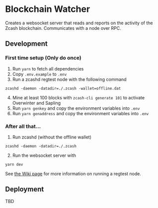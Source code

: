 

# Blockchain Watcher

Creates a websocket server that reads and reports on the activity of the Zcash
blockchain. Communicates with a node over RPC.

## Development

### First time setup (Only do once)

1. Run `yarn` to fetch all dependencies
2. Copy `.env.example` to `.env`
3. Run a zcashd regtest node with the following command
  ```
  zcashd -daemon -datadir=./.zcash -wallet=offline.dat
  ```
4. Mine at least 100 blocks with `zcash-cli generate 101` to activate Overwinter and Sapling
4. Run `yarn genkey` and copy the environment variables into `.env`
6. Run `yarn genaddress` and copy the environment variables into `.env`

### After all that...

1. Run zcashd (without the offline wallet)
  ```
  zcashd -daemon -datadir=./.zcash
  ```
2. Run the websocket server with
  ```
  yarn dev
  ```

See [the Wiki page](https://github.com/dternyak/zcash-grant-system/wiki/Running-ZCash-Regtest) for more information on running a regtest node.

## Deployment

TBD
